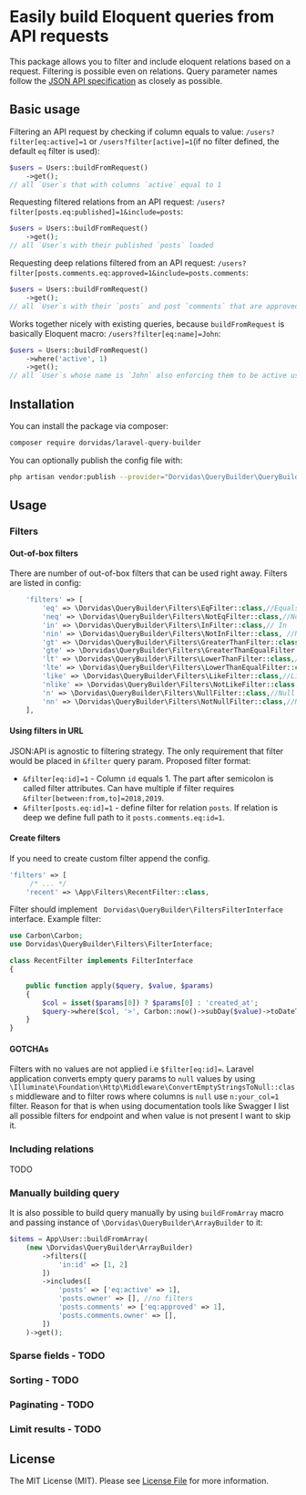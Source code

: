 # Easily build Eloquent queries from API requests

This package allows you to filter and include eloquent relations based on a request. Filtering is possible even on relations. Query parameter names follow the [JSON API specification](https://jsonapi.org/) as closely as possible.

## Basic usage

Filtering an API request by checking if column equals to value: `/users?filter[eq:active]=1` or `/users?filter[active]=1`(if no filter defined, the default `eq` filter is used):

```php
$users = Users::buildFromRequest()
    ->get();
// all `User`s that with columns `active` equal to 1
```

Requesting filtered relations from an API request: `/users?filter[posts.eq:published]=1&include=posts`:

```php
$users = Users::buildFromRequest()
    ->get();
// all `User`s with their published `posts` loaded
```

Requesting deep relations filtered from an API request: `/users?filter[posts.comments.eq:approved=1&include=posts.comments`:

```php
$users = Users::buildFromRequest()
    ->get();
// all `User`s with their `posts` and post `comments` that are approved
```

Works together nicely with existing queries, because `buildFromRequest` is basically Eloquent macro: `/users?filter[eq:name]=John`:

```php
$users = Users::buildFromRequest()
    ->where('active', 1)
    ->get();
// all `User`s whose name is `John` also enforcing them to be active users
```

## Installation

You can install the package via composer:

```bash
composer require dorvidas/laravel-query-builder
```

You can optionally publish the config file with:
```bash
php artisan vendor:publish --provider="Dorvidas\QueryBuilder\QueryBuilderServiceProvider" --tag="config"
```


## Usage

### Filters

#### Out-of-box filters

There are number of out-of-box filters that can be used right away. Filters are listed in config:
```php
    'filters' => [
        'eq' => \Dorvidas\QueryBuilder\Filters\EqFilter::class,//Equals
        'neq' => \Dorvidas\QueryBuilder\Filters\NotEqFilter::class,//Not equals
        'in' => \Dorvidas\QueryBuilder\Filters\InFilter::class,// In 
        'nin' => \Dorvidas\QueryBuilder\Filters\NotInFilter::class, //Not in
        'gt' => \Dorvidas\QueryBuilder\Filters\GreaterThanFilter::class,//Greater than
        'gte' => \Dorvidas\QueryBuilder\Filters\GreaterThanEqualFilter::class,//Greater than equals
        'lt' => \Dorvidas\QueryBuilder\Filters\LowerThanFilter::class,//Less than
        'lte' => \Dorvidas\QueryBuilder\Filters\LowerThanEqualFilter::class,//Less that equals
        'like' => \Dorvidas\QueryBuilder\Filters\LikeFilter::class,//Like
        'nlike' => \Dorvidas\QueryBuilder\Filters\NotLikeFilter::class,//Not like
        'n' => \Dorvidas\QueryBuilder\Filters\NullFilter::class,//Null
        'nn' => \Dorvidas\QueryBuilder\Filters\NotNullFilter::class,//Not null
    ],

```

#### Using filters in URL
JSON:API is agnostic to filtering strategy. The only requirement that filter would be placed in  `&filter` query param. Proposed filter format:
* `&filter[eq:id]=1` - Column `id` equals 1. The part after semicolon is called filter attributes. Can have multiple if filter requires `&filter[between:from,to]=2018,2019`. 
* `&filter[posts.eq:id]=1` - define filter for relation `posts`. If relation is deep we define full path to it `posts.comments.eq:id=1`.

#### Create filters
If you need to create custom filter append the config. 
```php
'filters' => [
     /* ... */
    'recent' => \App\Filters\RecentFilter::class,
```

Filter should implement `
Dorvidas\QueryBuilder\FiltersFilterInterface` interface. Example filter:
```php
use Carbon\Carbon;
use Dorvidas\QueryBuilder\Filters\FilterInterface;

class RecentFilter implements FilterInterface
{

    public function apply($query, $value, $params)
    {
        $col = isset($params[0]) ? $params[0] : 'created_at';
        $query->where($col, '>', Carbon::now()->subDay($value)->toDateTimeString());
    }
}
```

#### GOTCHAs
Filters with no values are not applied i.e `$filter[eq:id]=`. Laravel application converts empty query params to `null` values by using `\Illuminate\Foundation\Http\Middleware\ConvertEmptyStringsToNull::class` middleware and to filter rows where columns is `null` use `n:your_col=1` filter. Reason for that is when using documentation tools like Swagger I list all possible filters for endpoint and when value is not present I want to skip it.

### Including relations
TODO

### Manually building query
It is also possible to build query manually by using `buildFromArray` macro and passing instance of `\Dorvidas\QueryBuilder\ArrayBuilder` to it:
```php
$items = App\User::buildFromArray(
    (new \Dorvidas\QueryBuilder\ArrayBuilder)
        ->filters([
            'in:id' => [1, 2]
        ])
        ->includes([
            'posts' => ['eq:active' => 1],
            'posts.owner' => [], //no filters
            'posts.comments' => ['eq:approved' => 1],
            'posts.comments.owner' => [],
        ])
    )->get();
```
### Sparse fields - TODO

### Sorting - TODO

### Paginating - TODO

### Limit results - TODO

## License

The MIT License (MIT). Please see [License File](LICENSE.md) for more information.